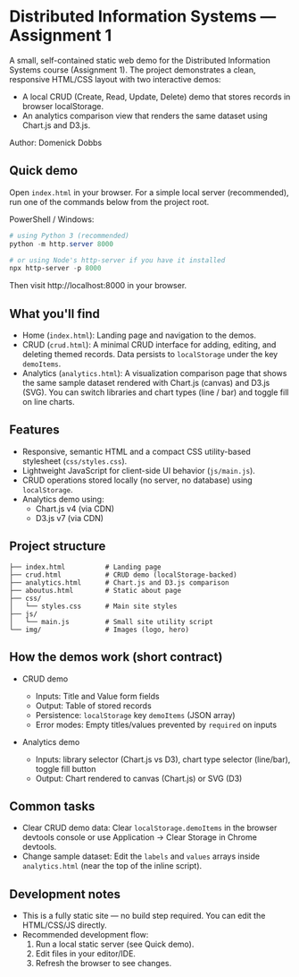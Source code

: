 # Distributed Information Systems — Assignment 1

A small, self-contained static web demo for the Distributed Information Systems course (Assignment 1).
The project demonstrates a clean, responsive HTML/CSS layout with two interactive demos:

- A local CRUD (Create, Read, Update, Delete) demo that stores records in browser localStorage.
- An analytics comparison view that renders the same dataset using Chart.js and D3.js.

Author: Domenick Dobbs

## Quick demo

Open `index.html` in your browser. For a simple local server (recommended), run one of the commands below from the project root.

PowerShell / Windows:

```powershell
# using Python 3 (recommended)
python -m http.server 8000

# or using Node's http-server if you have it installed
npx http-server -p 8000
```

Then visit http://localhost:8000 in your browser.

## What you'll find

- Home (`index.html`): Landing page and navigation to the demos.
- CRUD (`crud.html`): A minimal CRUD interface for adding, editing, and deleting themed records. Data persists to `localStorage` under the key `demoItems`.
- Analytics (`analytics.html`): A visualization comparison page that shows the same sample dataset rendered with Chart.js (canvas) and D3.js (SVG). You can switch libraries and chart types (line / bar) and toggle fill on line charts.

## Features

- Responsive, semantic HTML and a compact CSS utility-based stylesheet (`css/styles.css`).
- Lightweight JavaScript for client-side UI behavior (`js/main.js`).
- CRUD operations stored locally (no server, no database) using `localStorage`.
- Analytics demo using:
	- Chart.js v4 (via CDN)
	- D3.js v7 (via CDN)

## Project structure

```
├── index.html          # Landing page
├── crud.html           # CRUD demo (localStorage-backed)
├── analytics.html      # Chart.js and D3.js comparison
├── aboutus.html        # Static about page
├── css/
│   └── styles.css      # Main site styles
├── js/
│   └── main.js         # Small site utility script
└── img/                # Images (logo, hero)
```

## How the demos work (short contract)

- CRUD demo
	- Inputs: Title and Value form fields
	- Output: Table of stored records
	- Persistence: `localStorage` key `demoItems` (JSON array)
	- Error modes: Empty titles/values prevented by `required` on inputs

- Analytics demo
	- Inputs: library selector (Chart.js vs D3), chart type selector (line/bar), toggle fill button
	- Output: Chart rendered to canvas (Chart.js) or SVG (D3)

## Common tasks

- Clear CRUD demo data: Clear `localStorage.demoItems` in the browser devtools console or use Application → Clear Storage in Chrome devtools.
- Change sample dataset: Edit the `labels` and `values` arrays inside `analytics.html` (near the top of the inline script).

## Development notes

- This is a fully static site — no build step required. You can edit the HTML/CSS/JS directly.
- Recommended development flow:
	1. Run a local static server (see Quick demo).
	2. Edit files in your editor/IDE.
	3. Refresh the browser to see changes.


